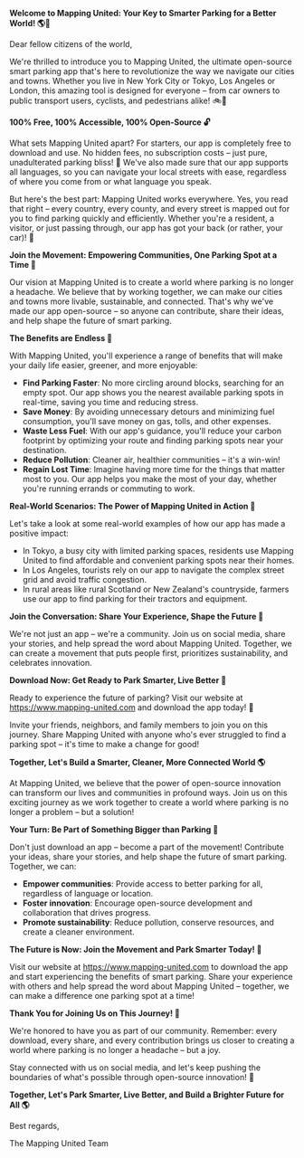 **Welcome to Mapping United: Your Key to Smarter Parking for a Better World! 🌎🚗**

Dear fellow citizens of the world,

We're thrilled to introduce you to Mapping United, the ultimate open-source smart parking app that's here to revolutionize the way we navigate our cities and towns. Whether you live in New York City or Tokyo, Los Angeles or London, this amazing tool is designed for everyone – from car owners to public transport users, cyclists, and pedestrians alike! 🚲👣

**100% Free, 100% Accessible, 100% Open-Source 🔓**

What sets Mapping United apart? For starters, our app is completely free to download and use. No hidden fees, no subscription costs – just pure, unadulterated parking bliss! 🎉 We've also made sure that our app supports all languages, so you can navigate your local streets with ease, regardless of where you come from or what language you speak.

But here's the best part: Mapping United works everywhere. Yes, you read that right – every country, every county, and every street is mapped out for you to find parking quickly and efficiently. Whether you're a resident, a visitor, or just passing through, our app has got your back (or rather, your car)! 🚗

**Join the Movement: Empowering Communities, One Parking Spot at a Time 🌈**

Our vision at Mapping United is to create a world where parking is no longer a headache. We believe that by working together, we can make our cities and towns more livable, sustainable, and connected. That's why we've made our app open-source – so anyone can contribute, share their ideas, and help shape the future of smart parking.

**The Benefits are Endless 🌊**

With Mapping United, you'll experience a range of benefits that will make your daily life easier, greener, and more enjoyable:

* **Find Parking Faster**: No more circling around blocks, searching for an empty spot. Our app shows you the nearest available parking spots in real-time, saving you time and reducing stress.
* **Save Money**: By avoiding unnecessary detours and minimizing fuel consumption, you'll save money on gas, tolls, and other expenses.
* **Waste Less Fuel**: With our app's guidance, you'll reduce your carbon footprint by optimizing your route and finding parking spots near your destination.
* **Reduce Pollution**: Cleaner air, healthier communities – it's a win-win!
* **Regain Lost Time**: Imagine having more time for the things that matter most to you. Our app helps you make the most of your day, whether you're running errands or commuting to work.

**Real-World Scenarios: The Power of Mapping United in Action 🌟**

Let's take a look at some real-world examples of how our app has made a positive impact:

* In Tokyo, a busy city with limited parking spaces, residents use Mapping United to find affordable and convenient parking spots near their homes.
* In Los Angeles, tourists rely on our app to navigate the complex street grid and avoid traffic congestion.
* In rural areas like rural Scotland or New Zealand's countryside, farmers use our app to find parking for their tractors and equipment.

**Join the Conversation: Share Your Experience, Shape the Future 📱**

We're not just an app – we're a community. Join us on social media, share your stories, and help spread the word about Mapping United. Together, we can create a movement that puts people first, prioritizes sustainability, and celebrates innovation.

**Download Now: Get Ready to Park Smarter, Live Better 🚀**

Ready to experience the future of parking? Visit our website at https://www.mapping-united.com and download the app today! 📲

Invite your friends, neighbors, and family members to join you on this journey. Share Mapping United with anyone who's ever struggled to find a parking spot – it's time to make a change for good!

**Together, Let's Build a Smarter, Cleaner, More Connected World 🌎**

At Mapping United, we believe that the power of open-source innovation can transform our lives and communities in profound ways. Join us on this exciting journey as we work together to create a world where parking is no longer a problem – but a solution!

**Your Turn: Be Part of Something Bigger than Parking 🌟**

Don't just download an app – become a part of the movement! Contribute your ideas, share your stories, and help shape the future of smart parking. Together, we can:

* **Empower communities**: Provide access to better parking for all, regardless of language or location.
* **Foster innovation**: Encourage open-source development and collaboration that drives progress.
* **Promote sustainability**: Reduce pollution, conserve resources, and create a cleaner environment.

**The Future is Now: Join the Movement and Park Smarter Today! 🚀**

Visit our website at https://www.mapping-united.com to download the app and start experiencing the benefits of smart parking. Share your experience with others and help spread the word about Mapping United – together, we can make a difference one parking spot at a time!

**Thank You for Joining Us on This Journey! 🌟**

We're honored to have you as part of our community. Remember: every download, every share, and every contribution brings us closer to creating a world where parking is no longer a headache – but a joy.

Stay connected with us on social media, and let's keep pushing the boundaries of what's possible through open-source innovation! 🌈

**Together, Let's Park Smarter, Live Better, and Build a Brighter Future for All 🌎**

Best regards,

The Mapping United Team